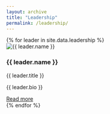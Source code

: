 ```yaml
---
layout: archive
title: "Leadership"
permalink: /leadership/
---
```


<div class="leadership-container">
  {% for leader in site.data.leadership %}
    <div class="flip-card">
      <div class="flip-card-inner">
        <div class="flip-card-front">
          <img src="{{ leader.image | relative_url }}" alt="{{ leader.name }}" class="leader-image">
          <h3>{{ leader.name }}</h3>
          <p>{{ leader.title }}</p>
        </div>
        <div class="flip-card-back">
          <p>{{ leader.bio }}</p>
          <a href="{{ leader.link }}" target="_blank">Read more</a>
        </div>
      </div>
    </div>
  {% endfor %}
</div>
